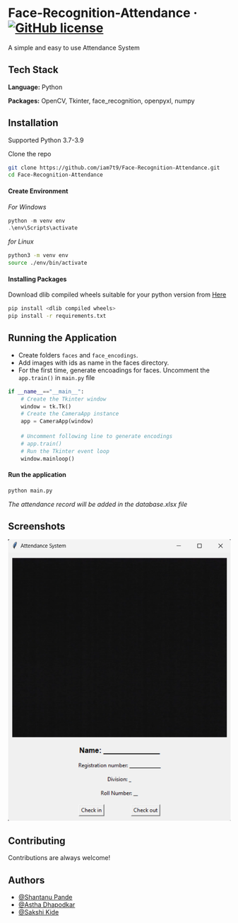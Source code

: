 
# Face-Recognition-Attendance &middot; [![GitHub license](https://img.shields.io/badge/license-MIT-blue.svg)](https://github.com/iam7t9/Face-Recognition-Attendance/blob/main/LICENSE)

A simple and easy to use Attendance System


## Tech Stack

**Language:** Python

**Packages:** OpenCV, Tkinter, face_recognition, openpyxl, numpy



## Installation

Supported Python 3.7-3.9

Clone the repo
```bash
git clone https://github.com/iam7t9/Face-Recognition-Attendance.git
cd Face-Recognition-Attendance
```

#### Create Environment

*For Windows*
```powershell
python -m venv env
.\env\Scripts\activate
```
*for Linux*

```bash
python3 -m venv env
source ./env/bin/activate
```

#### Installing Packages

Download dlib compiled wheels suitable for your python version from [Here](https://github.com/sachadee/Dlib)

```bash
pip install <dlib compiled wheels>
pip install -r requirements.txt
```

## Running the Application

- Create folders `faces` and `face_encodings`.
- Add images with ids as name in the faces directory.
- For the first time, generate encoadings for faces. Uncomment the `app.train()` in `main.py` file

```python
if __name__=="__main__":
    # Create the Tkinter window
    window = tk.Tk()
    # Create the CameraApp instance
    app = CameraApp(window)

    # Uncomment following line to generate encodings 
    # app.train()
    # Run the Tkinter event loop    
    window.mainloop()
```


#### Run the application

```bash
python main.py
```

*The attendance record will be added in the database.xlsx file*
## Screenshots

![App Screenshot](https://github.com/iam7t9/Face-Recognition-Attendance/blob/main/ScreenShots/ui.png?raw=true)


## Contributing

Contributions are always welcome!



## Authors

- [@Shantanu Pande](https://www.github.com/iam7t9)
- [@Astha Dhapodkar](https://github.com/AsthaDhapodkar)
- [@Sakshi Kide]()
